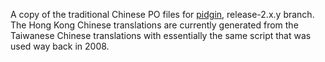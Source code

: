 A copy of the traditional Chinese PO files for [pidgin](https://pidgin.im), release-2.x.y branch.
The Hong Kong Chinese translations are currently generated from the Taiwanese Chinese translations
with essentially the same script that was used way back in 2008.

